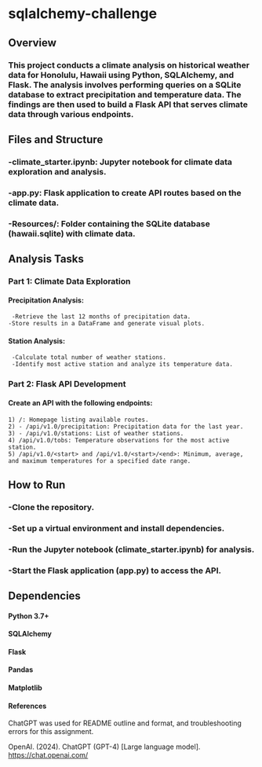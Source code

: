 # sqlalchemy-challenge

## Overview

  ### This project conducts a climate analysis on historical weather data for Honolulu, Hawaii using Python, SQLAlchemy, and Flask. The analysis involves performing queries on a SQLite database to extract precipitation and temperature data. The findings are then used to build a Flask API that serves climate data through various endpoints.

## Files and Structure
  ### -climate_starter.ipynb: Jupyter notebook for climate data exploration and analysis.
  ### -app.py: Flask application to create API routes based on the climate data.
  ### -Resources/: Folder containing the SQLite database (hawaii.sqlite) with climate data.

## Analysis Tasks

### Part 1: Climate Data Exploration

  #### Precipitation Analysis:
  
     -Retrieve the last 12 months of precipitation data.
    -Store results in a DataFrame and generate visual plots.
    
  #### Station Analysis:
     -Calculate total number of weather stations.
     -Identify most active station and analyze its temperature data.

### Part 2: Flask API Development

  #### Create an API with the following endpoints:
    
    1) /: Homepage listing available routes.
    2) - /api/v1.0/precipitation: Precipitation data for the last year.
    3) - /api/v1.0/stations: List of weather stations.
    4) /api/v1.0/tobs: Temperature observations for the most active station.
    5) /api/v1.0/<start> and /api/v1.0/<start>/<end>: Minimum, average, and maximum temperatures for a specified date range.

## How to Run
  ### -Clone the repository.
  ### -Set up a virtual environment and install dependencies.
  ### -Run the Jupyter notebook (climate_starter.ipynb) for analysis.
  ### -Start the Flask application (app.py) to access the API.

## Dependencies
  #### Python 3.7+
  #### SQLAlchemy
  #### Flask
  #### Pandas
  #### Matplotlib

#### References 

  ChatGPT was used for README outline and format, and troubleshooting errors for this assignment.
  
  OpenAI. (2024). ChatGPT (GPT-4) [Large language model]. https://chat.openai.com/
